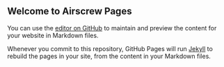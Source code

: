 ## Welcome to Airscrew Pages

You can use the [editor on GitHub](https://github.com/ArToAr/Airscrew/edit/gh-pages/index.md) to maintain and preview the content for your website in Markdown files.

Whenever you commit to this repository, GitHub Pages will run [Jekyll](https://jekyllrb.com/) to rebuild the pages in your site, from the content in your Markdown files.


